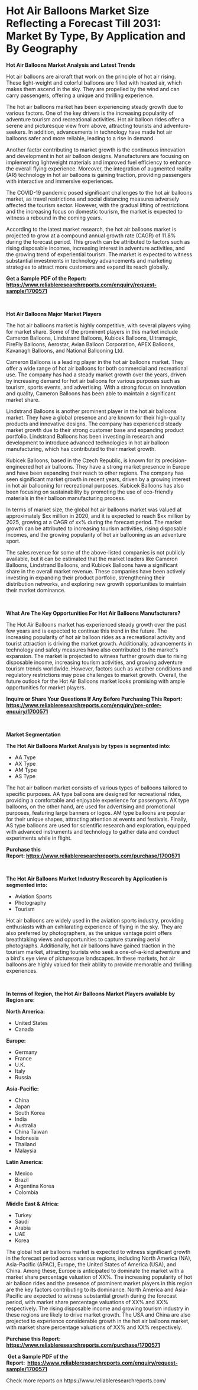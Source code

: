 <p><h1>Hot Air Balloons Market Size Reflecting a Forecast Till 2031: Market By Type, By Application and By Geography</h1></p><p><strong>Hot Air Balloons Market Analysis and Latest Trends</strong></p>
<p><p>Hot air balloons are aircraft that work on the principle of hot air rising. These light-weight and colorful balloons are filled with heated air, which makes them ascend in the sky. They are propelled by the wind and can carry passengers, offering a unique and thrilling experience.</p><p>The hot air balloons market has been experiencing steady growth due to various factors. One of the key drivers is the increasing popularity of adventure tourism and recreational activities. Hot air balloon rides offer a serene and picturesque view from above, attracting tourists and adventure-seekers. In addition, advancements in technology have made hot air balloons safer and more reliable, leading to a rise in demand.</p><p>Another factor contributing to market growth is the continuous innovation and development in hot air balloon designs. Manufacturers are focusing on implementing lightweight materials and improved fuel efficiency to enhance the overall flying experience. Moreover, the integration of augmented reality (AR) technology in hot air balloons is gaining traction, providing passengers with interactive and immersive experiences.</p><p>The COVID-19 pandemic posed significant challenges to the hot air balloons market, as travel restrictions and social distancing measures adversely affected the tourism sector. However, with the gradual lifting of restrictions and the increasing focus on domestic tourism, the market is expected to witness a rebound in the coming years.</p><p>According to the latest market research, the hot air balloons market is projected to grow at a compound annual growth rate (CAGR) of 11.8% during the forecast period. This growth can be attributed to factors such as rising disposable incomes, increasing interest in adventure activities, and the growing trend of experiential tourism. The market is expected to witness substantial investments in technology advancements and marketing strategies to attract more customers and expand its reach globally.</p></p>
<p><strong>Get a Sample PDF of the Report:&nbsp; <a href="https://www.reliableresearchreports.com/enquiry/request-sample/1700571">https://www.reliableresearchreports.com/enquiry/request-sample/1700571</a></strong></p>
<p>&nbsp;</p>
<p><strong>Hot Air Balloons Major Market Players</strong></p>
<p><p>The hot air balloons market is highly competitive, with several players vying for market share. Some of the prominent players in this market include Cameron Balloons, Lindstrand Balloons, Kubicek Balloons, Ultramagic, FireFly Balloons, Aerostar, Avian Balloon Corporation, APEX Balloons, Kavanagh Balloons, and National Ballooning Ltd.</p><p>Cameron Balloons is a leading player in the hot air balloons market. They offer a wide range of hot air balloons for both commercial and recreational use. The company has had a steady market growth over the years, driven by increasing demand for hot air balloons for various purposes such as tourism, sports events, and advertising. With a strong focus on innovation and quality, Cameron Balloons has been able to maintain a significant market share.</p><p>Lindstrand Balloons is another prominent player in the hot air balloons market. They have a global presence and are known for their high-quality products and innovative designs. The company has experienced steady market growth due to their strong customer base and expanding product portfolio. Lindstrand Balloons has been investing in research and development to introduce advanced technologies in hot air balloon manufacturing, which has contributed to their market growth.</p><p>Kubicek Balloons, based in the Czech Republic, is known for its precision-engineered hot air balloons. They have a strong market presence in Europe and have been expanding their reach to other regions. The company has seen significant market growth in recent years, driven by a growing interest in hot air ballooning for recreational purposes. Kubicek Balloons has also been focusing on sustainability by promoting the use of eco-friendly materials in their balloon manufacturing process.</p><p>In terms of market size, the global hot air balloons market was valued at approximately $xx million in 2020, and it is expected to reach $xx million by 2025, growing at a CAGR of xx% during the forecast period. The market growth can be attributed to increasing tourism activities, rising disposable incomes, and the growing popularity of hot air ballooning as an adventure sport.</p><p>The sales revenue for some of the above-listed companies is not publicly available, but it can be estimated that the market leaders like Cameron Balloons, Lindstrand Balloons, and Kubicek Balloons have a significant share in the overall market revenue. These companies have been actively investing in expanding their product portfolio, strengthening their distribution networks, and exploring new growth opportunities to maintain their market dominance.</p></p>
<p>&nbsp;</p>
<p><strong>What Are The Key Opportunities For Hot Air Balloons Manufacturers?</strong></p>
<p><p>The Hot Air Balloons market has experienced steady growth over the past few years and is expected to continue this trend in the future. The increasing popularity of hot air balloon rides as a recreational activity and tourist attraction is driving the market growth. Additionally, advancements in technology and safety measures have also contributed to the market's expansion. The market is projected to witness further growth due to rising disposable income, increasing tourism activities, and growing adventure tourism trends worldwide. However, factors such as weather conditions and regulatory restrictions may pose challenges to market growth. Overall, the future outlook for the Hot Air Balloons market looks promising with ample opportunities for market players.</p></p>
<p><strong>Inquire or Share Your Questions If Any Before Purchasing This Report: <a href="https://www.reliableresearchreports.com/enquiry/pre-order-enquiry/1700571">https://www.reliableresearchreports.com/enquiry/pre-order-enquiry/1700571</a></strong></p>
<p>&nbsp;</p>
<p><strong>Market Segmentation</strong></p>
<p><strong>The Hot Air Balloons Market Analysis by types is segmented into:</strong></p>
<p><ul><li>AA Type</li><li>AX Type</li><li>AM Type</li><li>AS Type</li></ul></p>
<p><p>The hot air balloon market consists of various types of balloons tailored to specific purposes. AA type balloons are designed for recreational rides, providing a comfortable and enjoyable experience for passengers. AX type balloons, on the other hand, are used for advertising and promotional purposes, featuring large banners or logos. AM type balloons are popular for their unique shapes, attracting attention at events and festivals. Finally, AS type balloons are used for scientific research and exploration, equipped with advanced instruments and technology to gather data and conduct experiments while in flight.</p></p>
<p><strong>Purchase this Report:&nbsp;<a href="https://www.reliableresearchreports.com/purchase/1700571">https://www.reliableresearchreports.com/purchase/1700571</a></strong></p>
<p>&nbsp;</p>
<p><strong>The Hot Air Balloons Market Industry Research by Application is segmented into:</strong></p>
<p><ul><li>Aviation Sports</li><li>Photography</li><li>Tourism</li></ul></p>
<p><p>Hot air balloons are widely used in the aviation sports industry, providing enthusiasts with an exhilarating experience of flying in the sky. They are also preferred by photographers, as the unique vantage point offers breathtaking views and opportunities to capture stunning aerial photographs. Additionally, hot air balloons have gained traction in the tourism market, attracting tourists who seek a one-of-a-kind adventure and a bird's eye view of picturesque landscapes. In these markets, hot air balloons are highly valued for their ability to provide memorable and thrilling experiences.</p></p>
<p>&nbsp;</p>
<p><strong>In terms of Region, the Hot Air Balloons Market Players available by Region are:</strong></p>
<p>
    <p> <strong> North America: </strong>
        <ul>
            <li>United States</li>
            <li>Canada</li>
        </ul>
        </p> 
    <p> <strong> Europe: </strong>
        <ul>
            <li>Germany</li>
            <li>France</li>
            <li>U.K.</li>
            <li>Italy</li>
            <li>Russia</li>
        </ul>
        </p> 
    <p> <strong> Asia-Pacific: </strong>
        <ul>
            <li>China</li>
            <li>Japan</li>
            <li>South Korea</li>
            <li>India</li>
            <li>Australia</li>
            <li>China Taiwan</li>
            <li>Indonesia</li>
            <li>Thailand</li>
            <li>Malaysia</li>
        </ul>
        </p> 
    <p> <strong> Latin America: </strong>
        <ul>
            <li>Mexico</li>
            <li>Brazil</li>
            <li>Argentina Korea</li>
            <li>Colombia</li>
        </ul>
        </p> 
    <p> <strong> Middle East & Africa: </strong>
        <ul>
            <li>Turkey</li>
            <li>Saudi</li>
            <li>Arabia</li>
            <li>UAE</li>
            <li>Korea</li>
        </ul>
    </p>
    </p>
<p><p>The global hot air balloons market is expected to witness significant growth in the forecast period across various regions, including North America (NA), Asia-Pacific (APAC), Europe, the United States of America (USA), and China. Among these, Europe is anticipated to dominate the market with a market share percentage valuation of XX%. The increasing popularity of hot air balloon rides and the presence of prominent market players in this region are the key factors contributing to its dominance. North America and Asia-Pacific are expected to witness substantial growth during the forecast period, with market share percentage valuations of XX% and XX% respectively. The rising disposable income and growing tourism industry in these regions are likely to drive market growth. The USA and China are also projected to experience considerable growth in the hot air balloons market, with market share percentage valuations of XX% and XX% respectively.</p></p>
<p><strong>Purchase this Report: <a href="https://www.reliableresearchreports.com/purchase/1700571">https://www.reliableresearchreports.com/purchase/1700571</a></strong></p>
<p>&nbsp;<strong>Get a Sample PDF of the Report:&nbsp;&nbsp;<a href="https://www.reliableresearchreports.com/enquiry/request-sample/1700571">https://www.reliableresearchreports.com/enquiry/request-sample/1700571</a></strong></p>
<p><strong></strong></p>
<p>Check more reports on https://www.reliableresearchreports.com/</p>